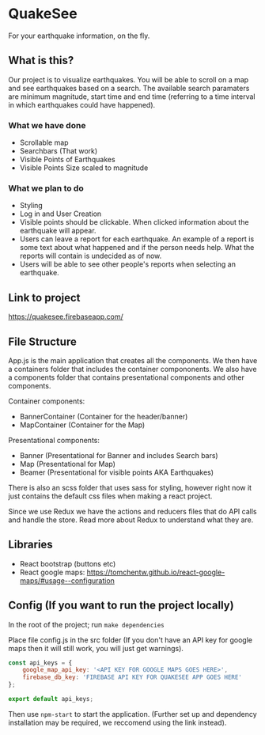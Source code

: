 # QuakeSee
For your earthquake information, on the fly.

## What is this?
Our project is to visualize earthquakes. You will be able to scroll on a map and see earthquakes based on a search. The available search paramaters are minimum magnitude, start time and end time (referring to a time interval in which earthquakes could have happened).

### What we have done
- Scrollable map
- Searchbars (That work)
- Visible Points of Earthquakes
- Visible Points Size scaled to magnitude

### What we plan to do
- Styling
- Log in and User Creation
- Visible points should be clickable. When clicked information about the earthquake will appear.
- Users can leave a report for each earthquake. An example of a report is some text about what happened and if the person needs help. What the reports will contain is undecided as of now.
- Users will be able to see other people's reports when selecting an earthquake.

## Link to project

https://quakesee.firebaseapp.com/
  
## File Structure

App.js is the main application that creates all the components. We then have a containers folder that includes the container compononents. We also have a components folder that contains presentational components and other components.

Container components:
- BannerContainer (Container for the header/banner)
- MapContainer (Container for the Map)

Presentational components:
- Banner (Presentational for Banner and includes Search bars)
- Map (Presentational for Map)
- Beamer (Presentational for visible points AKA Earthquakes)

There is also an scss folder that uses sass for styling, however right now it just contains the default css files when making a react project. 

Since we use Redux we have the actions and reducers files that do API calls and handle the store. Read more about Redux to understand what they are.

## Libraries

- React bootstrap (buttons etc)
- React google maps: https://tomchentw.github.io/react-google-maps/#usage--configuration

## Config (If you want to run the project locally)
In the root of the project; run `make dependencies`

Place file config.js in the src folder (If you don't have an API key for google maps then it will still work, you will just get warnings).

```js
const api_keys = {
    google_map_api_key: '<API KEY FOR GOOGLE MAPS GOES HERE>',
    firebase_db_key: 'FIREBASE API KEY FOR QUAKESEE APP GOES HERE'
};

export default api_keys;
```
Then use `npm-start` to start the application. (Further set up and dependency installation may be required, we reccomend using the link instead).
